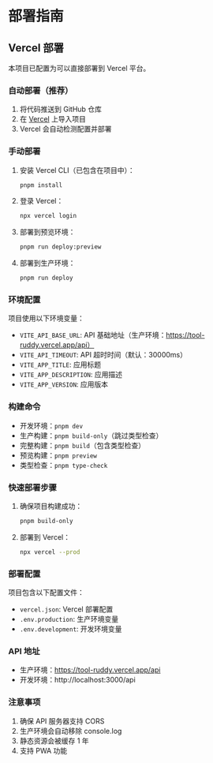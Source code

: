# 部署指南

## Vercel 部署

本项目已配置为可以直接部署到 Vercel 平台。

### 自动部署（推荐）

1. 将代码推送到 GitHub 仓库
2. 在 [Vercel](https://vercel.com) 上导入项目
3. Vercel 会自动检测配置并部署

### 手动部署

1. 安装 Vercel CLI（已包含在项目中）：
   ```bash
   pnpm install
   ```

2. 登录 Vercel：
   ```bash
   npx vercel login
   ```

3. 部署到预览环境：
   ```bash
   pnpm run deploy:preview
   ```

4. 部署到生产环境：
   ```bash
   pnpm run deploy
   ```

### 环境配置

项目使用以下环境变量：

- `VITE_API_BASE_URL`: API 基础地址（生产环境：https://tool-ruddy.vercel.app/api）
- `VITE_API_TIMEOUT`: API 超时时间（默认：30000ms）
- `VITE_APP_TITLE`: 应用标题
- `VITE_APP_DESCRIPTION`: 应用描述
- `VITE_APP_VERSION`: 应用版本

### 构建命令

- 开发环境：`pnpm dev`
- 生产构建：`pnpm build-only`（跳过类型检查）
- 完整构建：`pnpm build`（包含类型检查）
- 预览构建：`pnpm preview`
- 类型检查：`pnpm type-check`

### 快速部署步骤

1. 确保项目构建成功：
   ```bash
   pnpm build-only
   ```

2. 部署到 Vercel：
   ```bash
   npx vercel --prod
   ```

### 部署配置

项目包含以下配置文件：

- `vercel.json`: Vercel 部署配置
- `.env.production`: 生产环境变量
- `.env.development`: 开发环境变量

### API 地址

- 生产环境：https://tool-ruddy.vercel.app/api
- 开发环境：http://localhost:3000/api

### 注意事项

1. 确保 API 服务器支持 CORS
2. 生产环境会自动移除 console.log
3. 静态资源会被缓存 1 年
4. 支持 PWA 功能
